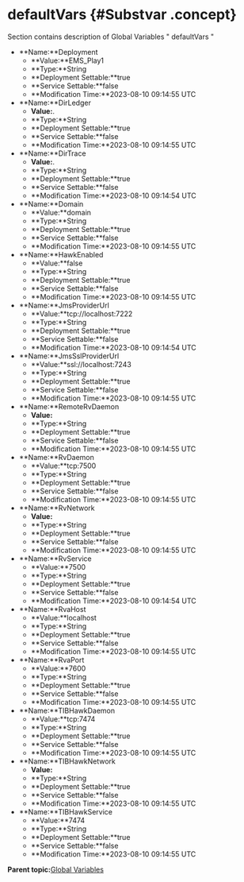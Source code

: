 # defaultVars {#Substvar .concept}

Section contains description of Global Variables " defaultVars "

-   **Name:**Deployment
    -   **Value:**EMS\_Play1
    -   **Type:**String
    -   **Deployment Settable:**true
    -   **Service Settable:**false
    -   **Modification Time:**2023-08-10 09:14:55 UTC
-   **Name:**DirLedger
    -   **Value:**.
    -   **Type:**String
    -   **Deployment Settable:**true
    -   **Service Settable:**false
    -   **Modification Time:**2023-08-10 09:14:55 UTC
-   **Name:**DirTrace
    -   **Value:**.
    -   **Type:**String
    -   **Deployment Settable:**true
    -   **Service Settable:**false
    -   **Modification Time:**2023-08-10 09:14:54 UTC
-   **Name:**Domain
    -   **Value:**domain
    -   **Type:**String
    -   **Deployment Settable:**true
    -   **Service Settable:**false
    -   **Modification Time:**2023-08-10 09:14:55 UTC
-   **Name:**HawkEnabled
    -   **Value:**false
    -   **Type:**String
    -   **Deployment Settable:**true
    -   **Service Settable:**false
    -   **Modification Time:**2023-08-10 09:14:55 UTC
-   **Name:**JmsProviderUrl
    -   **Value:**tcp://localhost:7222
    -   **Type:**String
    -   **Deployment Settable:**true
    -   **Service Settable:**false
    -   **Modification Time:**2023-08-10 09:14:54 UTC
-   **Name:**JmsSslProviderUrl
    -   **Value:**ssl://localhost:7243
    -   **Type:**String
    -   **Deployment Settable:**true
    -   **Service Settable:**false
    -   **Modification Time:**2023-08-10 09:14:55 UTC
-   **Name:**RemoteRvDaemon
    -   **Value:**
    -   **Type:**String
    -   **Deployment Settable:**true
    -   **Service Settable:**false
    -   **Modification Time:**2023-08-10 09:14:55 UTC
-   **Name:**RvDaemon
    -   **Value:**tcp:7500
    -   **Type:**String
    -   **Deployment Settable:**true
    -   **Service Settable:**false
    -   **Modification Time:**2023-08-10 09:14:55 UTC
-   **Name:**RvNetwork
    -   **Value:**
    -   **Type:**String
    -   **Deployment Settable:**true
    -   **Service Settable:**false
    -   **Modification Time:**2023-08-10 09:14:55 UTC
-   **Name:**RvService
    -   **Value:**7500
    -   **Type:**String
    -   **Deployment Settable:**true
    -   **Service Settable:**false
    -   **Modification Time:**2023-08-10 09:14:54 UTC
-   **Name:**RvaHost
    -   **Value:**localhost
    -   **Type:**String
    -   **Deployment Settable:**true
    -   **Service Settable:**false
    -   **Modification Time:**2023-08-10 09:14:55 UTC
-   **Name:**RvaPort
    -   **Value:**7600
    -   **Type:**String
    -   **Deployment Settable:**true
    -   **Service Settable:**false
    -   **Modification Time:**2023-08-10 09:14:55 UTC
-   **Name:**TIBHawkDaemon
    -   **Value:**tcp:7474
    -   **Type:**String
    -   **Deployment Settable:**true
    -   **Service Settable:**false
    -   **Modification Time:**2023-08-10 09:14:55 UTC
-   **Name:**TIBHawkNetwork
    -   **Value:**
    -   **Type:**String
    -   **Deployment Settable:**true
    -   **Service Settable:**false
    -   **Modification Time:**2023-08-10 09:14:55 UTC
-   **Name:**TIBHawkService
    -   **Value:**7474
    -   **Type:**String
    -   **Deployment Settable:**true
    -   **Service Settable:**false
    -   **Modification Time:**2023-08-10 09:14:55 UTC

**Parent topic:**[Global Variables](../../../projects/EMS_Play1/common/substvar.md)

